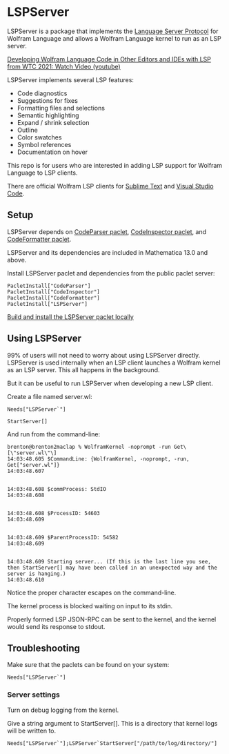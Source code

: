 # LSPServer

LSPServer is a package that implements the [Language Server Protocol](https://microsoft.github.io/language-server-protocol/) for Wolfram Language and allows a Wolfram Language kernel to run as an LSP server.

[Developing Wolfram Language Code in Other Editors and IDEs with LSP from WTC 2021: Watch Video (youtube)](https://www.youtube.com/watch?v=nXVEOUMZbzQ)

LSPServer implements several LSP features:
* Code diagnostics
* Suggestions for fixes
* Formatting files and selections
* Semantic highlighting
* Expand / shrink selection
* Outline
* Color swatches
* Symbol references
* Documentation on hover

This repo is for users who are interested in adding LSP support for Wolfram Language to LSP clients.

There are official Wolfram LSP clients for [Sublime Text](https://github.com/WolframResearch/Sublime-WolframLanguage) and [Visual Studio Code](https://github.com/WolframResearch/vscode-wolfram).


## Setup

LSPServer depends on [CodeParser paclet](https://github.com/WolframResearch/codeparser), [CodeInspector paclet](https://github.com/WolframResearch/codeinspector), and [CodeFormatter paclet](https://github.com/WolframResearch/codeformatter).

LSPServer and its dependencies are included in Mathematica 13.0 and above.

Install LSPServer paclet and dependencies from the public paclet server:
```
PacletInstall["CodeParser"]
PacletInstall["CodeInspector"]
PacletInstall["CodeFormatter"]
PacletInstall["LSPServer"]
```

[Build and install the LSPServer paclet locally](HowToBuild.md)


## Using LSPServer

99% of users will not need to worry about using LSPServer directly. LSPServer is used internally when an LSP client launches a Wolfram kernel as an LSP server. This all happens in the background.

But it can be useful to run LSPServer when developing a new LSP client.

Create a file named server.wl:
```
Needs["LSPServer`"]

StartServer[]
```

And run from the command-line:
```
brenton@brenton2maclap % WolframKernel -noprompt -run Get\[\"server.wl\"\]
14:03:48.605 $CommandLine: {WolframKernel, -noprompt, -run, Get["server.wl"]}
14:03:48.607 


14:03:48.608 $commProcess: StdIO
14:03:48.608 


14:03:48.608 $ProcessID: 54603
14:03:48.609 


14:03:48.609 $ParentProcessID: 54582
14:03:48.609 


14:03:48.609 Starting server... (If this is the last line you see, then StartServer[] may have been called in an unexpected way and the server is hanging.)
14:03:48.610 
```

Notice the proper character escapes on the command-line.

The kernel process is blocked waiting on input to its stdin.

Properly formed LSP JSON-RPC can be sent to the kernel, and the kernel would send its response to stdout.


## Troubleshooting

Make sure that the paclets can be found on your system:
```
Needs["LSPServer`"]
```


### Server settings

Turn on debug logging from the kernel.

Give a string argument to StartServer[]. This is a directory that kernel logs will be written to.

```
Needs["LSPServer`"];LSPServer`StartServer["/path/to/log/directory/"]
```
